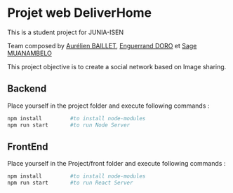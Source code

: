 # Projet web DeliverHome

This is a student project for JUNIA-ISEN

Team composed by [Aurélien BAILLET](https://github.com/zaackcloud), [Enguerrand DORO](https://github.com/bukkoro) et [Sage MUANAMBELO](https://github.com/Flock19)

This project objective is to create a social network based on Image sharing.



## Backend

Place yourself in the project folder and execute following commands : 

```bash
npm install 		#to install node-modules
npm run start 		#to run Node Server
```



## FrontEnd

Place yourself in the Project/front folder and execute following commands :

```bash
npm install 		#to install node-modules
npm run start 		#to run React Server
```



## 

